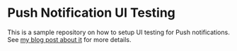 # Push Notification UI Testing

This is a sample repository on how to setup UI testing for Push notifications.  See [my blog post about it](https://medium.com/@mds6058/push-notification-ui-testing-41bf66bed3fa) for more details.
